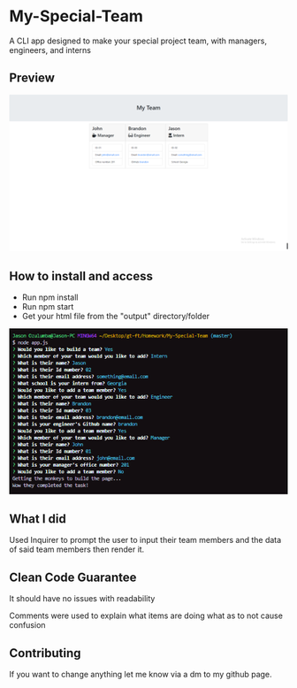 # My-Special-Team

A CLI app designed to make your special project team, with managers, engineers, and interns

## Preview

![Preview Screenshot](./assets/images/Preview.png)

## How to install and access

* Run npm install
* Run npm start
* Get your html file from the "output" directory/folder

![Preview Screenshot](./assets/images/Preview2.png)

## What I did

Used Inquirer to prompt the user to input their team members and the data of said team members then render it.

## Clean Code Guarantee

It should have no issues with readability

Comments were used to explain what items are doing what as to not cause confusion

## Contributing

If you want to change anything let me know via a dm to my github page.
